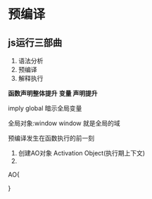 # 预编译

## js运行三部曲

1. 语法分析
2. 预编译
3. 解释执行

**函数声明整体提升**
**变量 声明提升**

imply global 暗示全局变量

全局对象:window
window 就是全局的域

预编译发生在函数执行的前一刻
1. 创建AO对象 Activation Object(执行期上下文)
2. 
AO{

}
